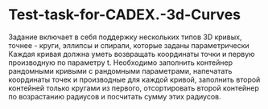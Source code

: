# Test-task-for-CADEX.-3d-Curves
Задание включает в себя поддержку нескольких типов 3D кривых, точнее - круги, эллипсы и спирали, которые заданы параметрически
Каждая кривая должна уметь возвращать координаты точки и первую производную по параметру t.
Необходимо заполнить контейнер рандомными кривыми с рандомными параметрами, напечатать координаты точек и производные для каждой кривой,
заполнить второй контейней только кругами из первого, отсортировать второй контейнер по возрастанию радиусов и посчитать сумму этих радиусов.
